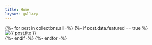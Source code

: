 ```yaml
---
title: Home
layout: gallery
---
```


<div id="gallery">
{%- for post in collections.all -%}
    {%- if post.data.featured == true %}
    <div><a href="{{ post.url }}" name="{{ post.tite }}"><img src="{{post.data.image}}" alt="{{ post.tite }}"></a></div>
    {%- endif -%}
{%- endfor -%}
</div>
